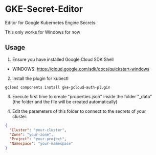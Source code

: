 # GKE-Secret-Editor

Editor for Google Kubernetes Engine Secrets

This only works for Windows for now

## Usage

1. Ensure you have installed Google Cloud SDK Shell

- WINDOWS: https://cloud.google.com/sdk/docs/quickstart-windows

2. Install the plugin for kubectl

```
gcloud components install gke-gcloud-auth-plugin
```

3. Execute first time to create "properties.json"
   inside the folder "\_data" (the folder and the file will be created automatically)

4. Edit the parameters of this folder to connect to the secrets
   of your cluster:

```json
{
  "Cluster": "your-cluster",
  "Zone": "your-zone",
  "Project": "your-project",
  "Namespace": "your-namespace"
}
```
